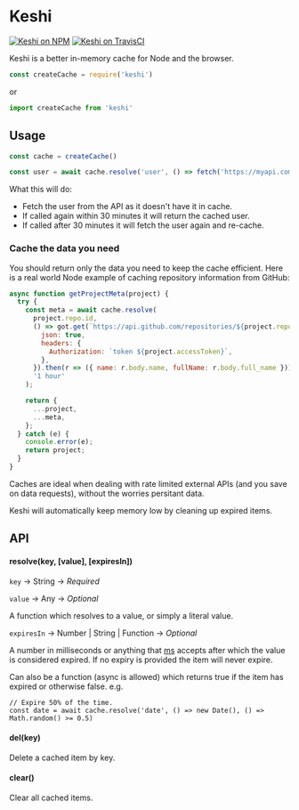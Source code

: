 # Keshi

[![Keshi on NPM](https://img.shields.io/npm/v/keshi.svg)](https://www.npmjs.com/package/keshi)
[![Keshi on TravisCI](https://travis-ci.org/DominicTobias/keshi.svg?branch=master)](https://travis-ci.org/DominicTobias/keshi)

Keshi is a better in-memory cache for Node and the browser.

```js
const createCache = require('keshi')
```

or

```js
import createCache from 'keshi'
```

<h2>Usage</h2>

```js
const cache = createCache()

const user = await cache.resolve('user', () => fetch('https://myapi.com/user'), '30 mins')
```

What this will do:

- Fetch the user from the API as it doesn't have it in cache.
- If called again within 30 minutes it will return the cached user.
- If called after 30 minutes it will fetch the user again and re-cache.

<h3>Cache the data you need</h3>

You should return only the data you need to keep the cache efficient. Here is a real world Node example of caching repository information from GitHub:

```js
async function getProjectMeta(project) {
  try {
    const meta = await cache.resolve(
      project.repo.id,
      () => got.get(`https://api.github.com/repositories/${project.repo.id}`, {
        json: true,
        headers: {
          Authorization: `token ${project.accessToken}`,
        },
      }).then(r => ({ name: r.body.name, fullName: r.body.full_name })),
      '1 hour'
    );

    return {
      ...project,
      ...meta,
    };
  } catch (e) {
    console.error(e);
    return project;
  }
}
```

Caches are ideal when dealing with rate limited external APIs (and you save on data requests), without the worries persitant data.

Keshi will automatically keep memory low by cleaning up expired items.

<h2>API</h2>

<h4>resolve(key, [value], [expiresIn])</h4>

`key` &rarr; String &rarr; *Required*

`value` &rarr; Any &rarr; *Optional*

A function which resolves to a value, or simply a literal value.

`expiresIn` &rarr; Number | String | Function &rarr; *Optional*

A number in milliseconds or anything that [ms](https://www.npmjs.com/package/ms) accepts after which the value is considered expired. If no expiry is provided the item will never expire.

Can also be a function (async is allowed) which returns true if the item has expired or otherwise false. e.g.

```
// Expire 50% of the time.
const date = await cache.resolve('date', () => new Date(), () => Math.random() >= 0.5)
```

<h4>del(key)</h4>

Delete a cached item by key.

<h4>clear()</h4>

Clear all cached items.
